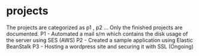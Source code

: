 # projects
The projects are categorized as p1 , p2 ... 
Only the finished projects are documented.
P1 - Automated a mail s/m which contains the disk usage of the server using SES (AWS)
P2 - Created a sample application using Elastic BeanStalk
P3 - Hosting a wordpress site and securing it with SSL (Ongoing)
